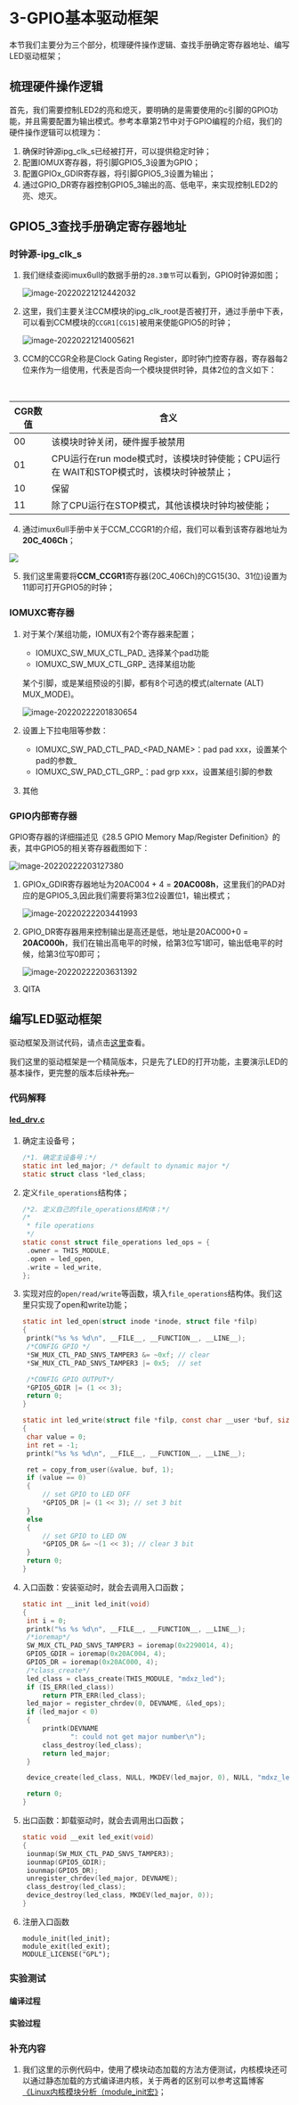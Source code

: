 # 3-GPIO基本驱动框架

本节我们主要分为三个部分，梳理硬件操作逻辑、查找手册确定寄存器地址、编写LED驱动框架；

## 梳理硬件操作逻辑

首先，我们需要控制LED2的亮和熄灭，要明确的是需要使用的c引脚的GPIO功能，并且需要配置为输出模式。参考本章第2节中对于GPIO编程的介绍，我们的硬件操作逻辑可以梳理为：

1. 确保时钟源ipg_clk_s已经被打开，可以提供稳定时钟；
2. 配置IOMUX寄存器，将引脚GPIO5_3设置为GPIO；
3. 配置GPIOx_GDIR寄存器，将引脚GPIO5_3设置为输出；
4. 通过GPIO_DR寄存器控制GPIO5_3输出的高、低电平，来实现控制LED2的亮、熄灭。

## GPIO5_3查找手册确定寄存器地址

### 时钟源-ipg_clk_s

1. 我们继续查阅imux6ull的数据手册的`28.3章节`可以看到，GPIO时钟源如图；

    ![image-20220221212442032](https://raw.githubusercontent.com/mdxz2048/mddxz_top_img/main/image-20220221212442032.png)

2. 这里，我们主要关注CCM模块的ipg_clk_root是否被打开，通过手册中下表，可以看到CCM模块的`CCGR1[CG15]`被用来使能GPIO5的时钟；

    

    ![image-20220221214005621](https://raw.githubusercontent.com/mdxz2048/mddxz_top_img/main/image-20220221214005621.png)

3. CCM的CCGR全称是Clock Gating Register，即时钟门控寄存器，寄存器每2位来作为一组使用，代表是否向一个模块提供时钟，具体2位的含义如下：

​	

| CGR数值 | 含义                                                         |
| ------- | ------------------------------------------------------------ |
| 00      | 该模块时钟关闭，硬件握手被禁用                               |
| 01      | CPU运行在run mode模式时，该模块时钟使能；CPU运行在 WAIT和STOP模式时，该模块时钟被禁止； |
| 10      | 保留                                                         |
| 11      | 除了CPU运行在STOP模式，其他该模块时钟均被使能；              |

4. 通过imux6ull手册中关于CCM_CCGR1的介绍，我们可以看到该寄存器地址为**20C_406Ch**；

![](https://raw.githubusercontent.com/mdxz2048/mddxz_top_img/main/image-20220222193810079.png)

5. 我们这里需要将**CCM_CCGR1**寄存器(20C_406Ch)的CG15(30、31位)设置为11即可打开GPIO5的时钟；

### IOMUXC寄存器

1. 对于某个/某组功能，IOMUX有2个寄存器来配置；

    - IOMUXC_SW_MUX_CTL_PAD_<PADNAME>	选择某个pad功能
    - IOMUXC_SW_MUX_CTL_GRP_<GROUP NAME>  选择某组功能

    某个引脚，或是某组预设的引脚，都有8个可选的模式(alternate (ALT) MUX_MODE)。

    ![image-20220222201830654](https://raw.githubusercontent.com/mdxz2048/mddxz_top_img/main/image-20220222201830654.png)

2. 设置上下拉电阻等参数：

    - IOMUXC_SW_PAD_CTL_PAD_<PAD_NAME>：pad pad xxx，设置某个pad的参数_
    - IOMUXC_SW_PAD_CTL_GRP_<GROUP NAME>：pad grp xxx，设置某组引脚的参数

3. 其他

### GPIO内部寄存器

GPIO寄存器的详细描述见《28.5 GPIO Memory Map/Register Definition》的表，其中GPIO5的相关寄存器截图如下：

![image-20220222203127380](https://raw.githubusercontent.com/mdxz2048/mddxz_top_img/main/image-20220222203127380.png)

1. GPIOx_GDIR寄存器地址为20AC004 + 4 = **20AC008h**，这里我们的PAD对应的是GPIO5_3,因此我们需要将第3位2设置位1，输出模式；

    ![image-20220222203441993](https://raw.githubusercontent.com/mdxz2048/mddxz_top_img/main/image-20220222203441993.png)

    

2. GPIO_DR寄存器用来控制输出是高还是低，地址是20AC000+0 = **20AC000h**，我们在输出高电平的时候，给第3位写1即可，输出低电平的时候，给第3位写0即可；

    ![image-20220222203631392](https://raw.githubusercontent.com/mdxz2048/mddxz_top_img/main/image-20220222203631392.png)

3. QITA



## 编写LED驱动框架

驱动框架及测试代码，请点击[这里](https://github.com/mdxz2048/Linux-driver-development-basics-code/tree/main/2_GPIO)查看。

我们这里的驱动框架是一个精简版本，只是先了LED的打开功能，主要演示LED的基本操作，更完整的版本后续~~补充。~~

### 代码解释

#### [led_drv.c](https://github.com/mdxz2048/Linux-driver-development-basics-code/blob/main/2_GPIO/led_drv.c)

1. 确定主设备号；

   ```c
   /*1. 确定主设备号；*/
   static int led_major; /* default to dynamic major */
   static struct class *led_class;
   ```

   

2. 定义`file_operations`结构体；

   ```c
   /*2. 定义自己的file_operations结构体；*/
   /*
    * file operations
    */
   static const struct file_operations led_ops = {
   	.owner = THIS_MODULE,
   	.open = led_open,
   	.write = led_write,
   };
   ```

   

3. 实现对应的`open/read/write`等函数，填入`file_operations`结构体。我们这里只实现了open和write功能；

   ```c
   static int led_open(struct inode *inode, struct file *filp)
   {
   	printk("%s %s %d\n", __FILE__, __FUNCTION__, __LINE__);
   	/*CONFIG GPIO */
   	*SW_MUX_CTL_PAD_SNVS_TAMPER3 &= ~0xf; // clear
   	*SW_MUX_CTL_PAD_SNVS_TAMPER3 |= 0x5;  // set
   
   	/*CONFIG GPIO OUTPUT*/
   	*GPIO5_GDIR |= (1 << 3);
   	return 0;
   }
   
   static int led_write(struct file *filp, const char __user *buf, size_t count, loff_t *ppos)
   {
   	char value = 0;
   	int ret = -1;
   	printk("%s %s %d\n", __FILE__, __FUNCTION__, __LINE__);
   
   	ret = copy_from_user(&value, buf, 1);
   	if (value == 0)
   	{
   		// set GPIO to LED OFF
   		*GPIO5_DR |= (1 << 3); // set 3 bit
   	}
   	else
   	{
   		// set GPIO to LED ON
   		*GPIO5_DR &= ~(1 << 3); // clear 3 bit
   	}
   	return 0;
   }
   ```

   

4. 入口函数：安装驱动时，就会去调用入口函数；

   ```c
   static int __init led_init(void)
   {
   	int i = 0;
   	printk("%s %s %d\n", __FILE__, __FUNCTION__, __LINE__);
   	/*ioremap*/
   	SW_MUX_CTL_PAD_SNVS_TAMPER3 = ioremap(0x2290014, 4);
   	GPIO5_GDIR = ioremap(0x20AC004, 4);
   	GPIO5_DR = ioremap(0x20AC000, 4);
   	/*class_create*/
   	led_class = class_create(THIS_MODULE, "mdxz_led");
   	if (IS_ERR(led_class))
   		return PTR_ERR(led_class);
   	led_major = register_chrdev(0, DEVNAME, &led_ops);
   	if (led_major < 0)
   	{
   		printk(DEVNAME
   			   ": could not get major number\n");
   		class_destroy(led_class);
   		return led_major;
   	}
   
   	device_create(led_class, NULL, MKDEV(led_major, 0), NULL, "mdxz_led%d", i);
   
   	return 0;
   }
   ```

   

5. 出口函数：卸载驱动时，就会去调用出口函数；

   ```c
   static void __exit led_exit(void)
   {
   	iounmap(SW_MUX_CTL_PAD_SNVS_TAMPER3);
   	iounmap(GPIO5_GDIR);
   	iounmap(GPIO5_DR);
   	unregister_chrdev(led_major, DEVNAME);
   	class_destroy(led_class);
   	device_destroy(led_class, MKDEV(led_major, 0));
   }
   ```

   

6. 注册入口函数

   ```
   module_init(led_init);
   module_exit(led_exit);
   MODULE_LICENSE("GPL");
   ```

### 实验测试

#### 编译过程

#### 实验过程

### 补充内容

1. 我们这里的示例代码中，使用了模块动态加载的方法方便测试，内核模块还可以通过静态加载的方式编译进内核，关于两者的区别可以参考这篇博客[《Linux内核模块分析（module_init宏》](https://blog.csdn.net/lu_embedded/article/details/51432616)；

